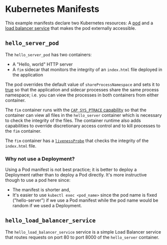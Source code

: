 # Kubernetes Manifests
This example manifests declare two Kubernetes resources: A [pod](./hello_server_pod.yaml) and a [load balancer service](./hello_load_balancer_service.yaml) that makes
the pod externally accessible.

## `hello_server_pod`
The `hello_server_pod` has two containers:
* A "Hello, world" HTTP server
* A `fim` sidecar that monitors the integrity of an `index.html` file deployed in the application

The pod overrides the default value of `shareProcessNamespace` and sets it to [true](https://github.com/hammingweight/fim_sidecar/blob/ed219a82efb2e2e4fa68dd33996fb09aee22e91e/k8s_resources/hello_server_pod.yaml#L11) so that the application and
sidecar processes share the same process namespace; i.e. you can view the processes in both containers from either container.

The `fim` container runs with the [`CAP SYS_PTRACE` capability](https://github.com/hammingweight/fim_sidecar/blob/8f0c7f30011abb509ff219b0d0eadfc0deea0175/k8s_manifests/hello_server_pod.yaml#L39) so that the container
can view all files in the `hello_server` container which is necessary to check the integrity of the files. The container runtime also adds capabilities to override discretionary access control and to kill processes to the `fim` container.

The `fim` container has a [`livenessProbe`](https://github.com/hammingweight/fim_sidecar/blob/1acc0a8bb9f62c8f3dd06c80b3d9defaf931588b/k8s_manifests/hello_server_pod.yaml#L34) that checks the integrity of the `index.html` file.

### Why not use a Deployment?
Using a Pod manifest is not best practice; it is better to deploy a Deployment rather than to deploy a Pod directly. It's more instructive though to use a pod here since:
 * The manifest is shorter and,
 * It's easier to use `kubectl exec <pod_name>` since the pod name is fixed ("hello-server") if we use a Pod manifest while the pod name would be random if we used a Deployment.


## `hello_load_balancer_service`
The `hello_load_balancer_service` service is a simple Load Balancer service that routes requests on port 80 to port 8000 of the `hello_server` container.
